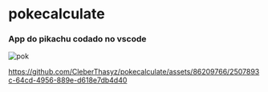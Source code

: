 # pokecalculate
### App do pikachu codado no vscode
![pok](https://github.com/CleberThasyz/pokecalculate/assets/86209766/2588726d-c64a-4295-a16f-38a3f5760301)





https://github.com/CleberThasyz/pokecalculate/assets/86209766/2507893c-64cd-4956-889e-d618e7db4d40


